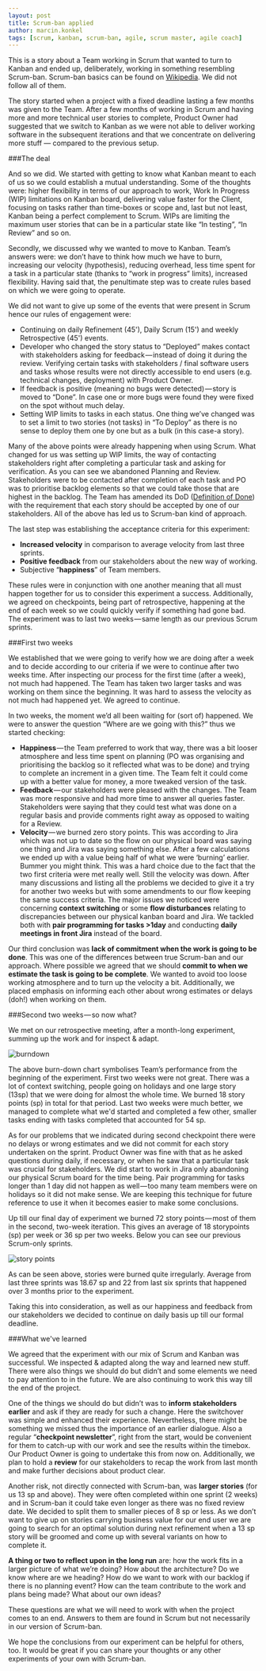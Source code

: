 ```yaml
---
layout: post
title: Scrum-ban applied
author: marcin.konkel
tags: [scrum, kanban, scrum-ban, agile, scrum master, agile coach]
---
```


This is a story about a Team working in Scrum that wanted to turn to Kanban and ended up, deliberately, working in something resembling
Scrum-ban. Scrum-ban basics can be found on [Wikipedia](https://en.wikipedia.org/wiki/Scrumban). We did not follow all of them.

The story started when a project with a fixed deadline lasting a few months was given to the Team. After a few months of
working in Scrum and having more and more technical user stories to complete, Product Owner had suggested that we switch
to Kanban as we were not able to deliver working software in the subsequent iterations and that we concentrate on delivering more
stuff — compared to the previous setup.

###The deal

And so we did. We started with getting to know what Kanban meant to each of us so we could establish a mutual
understanding. Some of the thoughts were: higher flexibility in terms of our approach to work, Work In Progress (WIP)
limitations on Kanban board, delivering value faster for the Client, focusing on tasks rather than time-boxes or
scope and, last but not least, Kanban being a perfect complement to Scrum. WIPs are limiting the maximum user stories that
can be in a particular state like “In testing”, “In Review” and so on.

Secondly, we discussed why we wanted to move to Kanban. Team’s answers were: we don’t have to think how much we have
to burn, increasing our velocity (hypothesis), reducing overhead, less time spent for a task in a particular state
(thanks to “work in progress” limits), increased flexibility. Having said that, the penultimate step was to create
rules based on which we were going to operate.

We did not want to give up some of the events that were present in Scrum hence our rules of engagement were:
* Continuing on daily Refinement (45'), Daily Scrum (15') and weekly Retrospective (45') events.
* Developer who changed the story status to “Deployed” makes contact with stakeholders asking for feedback — instead
of doing it during the review. Verifying certain tasks with stakeholders / final software users and tasks whose results were not
directly accessible to end users (e.g. technical changes, deployment) with Product Owner.
* If feedback is positive (meaning no bugs were detected) — story is moved to “Done”. In case one or more bugs were found
they were fixed on the spot without much delay.
* Setting WIP limits to tasks in each status. One thing we’ve changed was to set a limit to two stories (not tasks) in
“To Deploy” as there is no sense to deploy them one by one but as a bulk (in this case-a story).

Many of the above points were already happening when using Scrum. What changed for us was setting up WIP limits, the way of contacting
stakeholders right after completing a particular task and asking for verification. As you can
see we abandoned Planning and Review. Stakeholders were to be contacted after completion of each task and PO was to
prioritise backlog elements so that we could take those that are highest in the backlog. The Team has amended its DoD ([Definition of Done](http://guide.agilealliance.org/guide/definition-of-done.html)) with the requirement that each story should be accepted by one of
our stakeholders. All of the above has led us to Scrum-ban kind of approach.

The last step was establishing the acceptance criteria for this experiment:

* **Increased velocity** in comparison to average velocity from last three sprints.
* **Positive feedback** from our stakeholders about the new way of working.
* Subjective “**happiness**” of Team members.

These rules were in conjunction with one another meaning that all must happen together  for us to consider this experiment a success.
Additionally, we agreed on checkpoints, being part of retrospective, happening at the end of each week so we could quickly
verify if something had gone bad. The experiment was to last two weeks — same length as our previous Scrum sprints.

###First two weeks

We established that we were going to verify how we are doing after a week and to decide according to our criteria if we were to
continue after two weeks time. After inspecting our process for the first time (after a week), not much had happened. The
Team has taken two larger tasks and was working on them since the beginning. It was hard to assess the velocity as not much
had happened yet. We agreed to continue.

In two weeks, the moment we’d all been waiting for (sort of) happened. We were to answer the question “Where are we
going with this?” thus we started checking:
* **Happiness** — the Team preferred to work that way, there was a bit looser atmosphere and less time spent on planning (PO was
organising and prioritising the backlog so it reflected what was to be done) and trying to complete an increment in a given time.
The Team felt it could come up with a better value for money, a more tweaked version of the task.
* **Feedback** — our stakeholders were pleased with the changes. The Team was more responsive and had more time to answer all queries
faster. Stakeholders were saying that they could test what was done on a regular basis and provide comments right away as opposed to
waiting for a Review.
* **Velocity** — we burned zero story points. This was according to Jira which was not up to date so the flow on our physical
board was saying one thing and Jira was saying something else. After a few calculations we ended up with a value being half of
what we were ‘burning’ earlier. Bummer you might think.
This was a hard choice due to the fact that the two first criteria were met really well. Still the velocity was down. After
many discussions and listing all the problems we decided to give it a try for another two weeks but with some amendments
to our flow keeping the same success criteria. The major issues we noticed were concerning **context switching** or some **flow
disturbances** relating to discrepancies between our physical kanban board and Jira. We tackled both with **pair programming
for tasks >1day** and conducting **daily meetings in front Jira** instead of the board.

Our third conclusion was **lack of commitment when the work is going to be done**. This was one of the differences between true
Scrum-ban and our approach. Where possible we agreed that we should **commit to when we estimate the task is going to be
complete**. We wanted to avoid too loose working atmosphere and to turn up the velocity a bit. Additionally, we placed
emphasis on informing each other about wrong estimates or delays (doh!) when working on them.

###Second two weeks — so now what?

We met on our retrospective meeting, after a month-long experiment, summing up the work and for inspect & adapt.

![burndown](/img/articles/2015-08-scrum-ban-applied/scrum-ban-applied-burndown.png)

The above burn-down chart symbolises Team’s performance from the beginning of the experiment. First two weeks were not great.
There was a lot of context switching, people going on holidays and one large story (13sp) that we were doing for almost the
whole time. We burned 18 story points (sp) in total for that period. Last two weeks were much better, we managed to complete what we'd
started and completed a few other, smaller tasks ending with tasks completed that accounted for 54 sp.

As for our problems that we indicated during second checkpoint there were no delays or wrong estimates and we did not
commit for each story undertaken on the sprint. Product Owner was fine with that as he asked questions during daily, if necessary,
or when he saw that a particular task was crucial for stakeholders. We did start to work in Jira only abandoning our physical
Scrum board for the time being. Pair programming for tasks longer than 1 day did not happen as well — too many team members were
on holidays so it did not make sense. We are keeping this technique for future reference to use it when it becomes easier to
make some conclusions.

Up till our final day of experiment we burned 72 story points — most of them in the second, two-week iteration. This gives an
average of 18 storypoints (sp) per week or 36 sp per two weeks. Below you can see our previous Scrum-only sprints.

![story points](/img/articles/2015-08-scrum-ban-applied/scrum-ban-applied-storypoints.png)

As can be seen above, stories were burned quite irregularly. Average from last three sprints was 18.67 sp and 22 from
last six sprints that happened over 3 months prior to the experiment.

Taking this into consideration, as well as our happiness and feedback from our stakeholders we decided to continue on
daily basis up till our formal deadline.

###What we've learned

We agreed that the experiment with our mix of Scrum and Kanban was successful. We inspected & adapted along
the way and learned new stuff. There were also things we should do but didn’t and some elements we need to pay
attention to in the future. We are also continuing to work this way till the end of the project.

One of the things we should do but didn’t was to **inform stakeholders earlier** and ask if they are ready for such a change.
Here the switchover was simple and enhanced their experience. Nevertheless, there might be something we missed thus
the importance of an earlier dialogue. Also a regular “**checkpoint newsletter**”, right from the start, would be convenient
for them to catch-up with our work and see the results within the timebox. Our Product Owner is going to undertake
this from now on. Additionally, we plan to hold a **review** for our stakeholders to recap the work from last month and make
further decisions about product clear.

Another risk, not directly connected with Scrum-ban, was **larger stories** (for us 13 sp and above). They were often completed
within one sprint (2 weeks) and in Scrum-ban it could take even longer as there was no fixed review date. We decided to split
them to smaller pieces of 8 sp or less. As we don’t want to give up on stories carrying business value for our end user
we are going to search for an optimal solution during next refinement when a 13 sp story will be groomed and come up with
several variants on how to complete it.

**A thing or two to reflect upon in the long run** are: how the work fits in a larger picture of what we’re doing? How about the
architecture? Do we know where are we heading? How do we want to work with our backlog if there is no planning event? How can
the team contribute to the work and plans being made? What about our own ideas?

These questions are what we will need to work with when the project comes to an end. Answers to them are found in Scrum but not
necessarily in our version of Scrum-ban.

We hope the conclusions from our experiment can be helpful for others, too. It would be great if you can share your thoughts or
any other experiments of your own with Scrum-ban.
